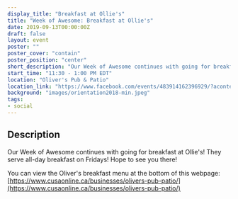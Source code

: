 ```yaml
---
display_title: "Breakfast at Ollie's"
title: "Week of Awesome: Breakfast at Ollie's"
date: 2019-09-13T00:00:00Z
draft: false
layout: event
poster: ""
poster_cover: "contain"
poster_position: "center"
short_description: "Our Week of Awesome continues with going for breakfast at Ollie's!"
start_time: "11:30 - 1:00 PM EDT"
location: "Oliver's Pub & Patio"
location_link: "https://www.facebook.com/events/483914162396929/?acontext=%7B%22event_action_history%22%3A[%7B%22surface%22%3A%22page%22%7D]%7D"
background: "images/orientation2018-min.jpeg"
tags:
- social
---
```


## Description

Our Week of Awesome continues with going for breakfast at Ollie's! They serve all-day breakfast on Fridays! Hope to see you there!

You can view the Oliver's breakfast menu at the bottom of this webpage: [https://www.cusaonline.ca/businesses/olivers-pub-patio/](https://www.cusaonline.ca/businesses/olivers-pub-patio/)